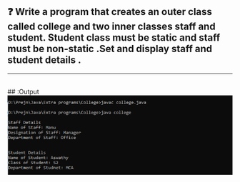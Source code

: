 ## :question: Write a program that creates an outer class called college and two inner classes staff and student. Student class must be static and staff must be non-static .Set and display staff and student details .
___
<br>
## :Output
<br>
<img src="https://github.com/prejin2310/OOPs-JAVA/blob/f28d85d224b5d3fa6514b17469f0a98674b0dfca/Extra%20programs/College/op.png" width="700"></img><br>
